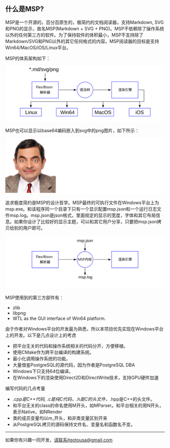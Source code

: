 
## 什么是MSP?

MSP是一个开源的，百分百原生的，极简约的文档阅读器，支持Markdown, SVG和PNG的显示，故名MSP(Markdown + SVG + PNG)。MSP不依赖除了操作系统以外的任何第三方的软件。为了保持软件的体积最小，MSP不支持除了Markdown/SVG和PNG以外的其它任何格式的内容。MSP阅读器的目标是支持Win64/MacOS/iOS/Linux平台。

MSP的体系架构如下：

![](svg/x0001.svg)

MSP也可以显示以base64编码嵌入到svg中的png图片，如下所示：

![](svg/x0002.svg)

追求极度简约是MSP的设计哲学。MSP最终的可执行文件在Windows平台上为msp.exe。和该程序同一个目录下只有一个显示配置msp.json和一个运行日志文件msp.log。msp.json是json格式，里面规定的显示的宽度，字体和其它布局信息。如果你设计了比较好的显示主题，可以和其它用户分享，只要把msp.json拷贝给别的用户即可。

![](svg/x0003.svg)

MSP使用到的第三方部件有：
- zlib
- libpng
- WTL as the GUI interface of Win64 platform.

由于作者对Windows平台的开发最为熟悉，所以本项目优先实现在Windows平台上的开发。以下是几点设计上的考虑
- 把平台无关的代码和操作系统相关的代码分开，方便移植。
- 使用CMake作为跨平台编译的构建系统。
- 最小化调用操作系统的功能。
- 大量借鉴PostgreSQL的源代码，因为作者是PostgreSQL DBA
- Windows下只支持64位编译。
- 在Windows下的渲染使用Direct2D和DirectWrite技术，支持GPU硬件加速

编写代码的几点考量
- *.cpp是C++代码, *.c是纯C代码，*.h是C的头文件，*.hpp是C++的头文件。
- 和平台无关的class的命名使用M开头，如MParser。和平台相关的用N开头，表示Native，如NRender
- 类的成员变量均以m_开头，和非类变量区别开来
- 从PostgreSQL拷贝的源码保持文件名、变量名和函数名不变。


***

如果你有兴趣一同开发，请联系itgotousa@gmail.com


